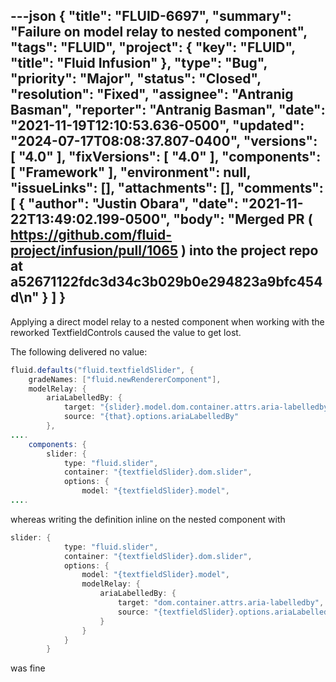---json
{
  "title": "FLUID-6697",
  "summary": "Failure on model relay to nested component",
  "tags": "FLUID",
  "project": {
    "key": "FLUID",
    "title": "Fluid Infusion"
  },
  "type": "Bug",
  "priority": "Major",
  "status": "Closed",
  "resolution": "Fixed",
  "assignee": "Antranig Basman",
  "reporter": "Antranig Basman",
  "date": "2021-11-19T12:10:53.636-0500",
  "updated": "2024-07-17T08:08:37.807-0400",
  "versions": [
    "4.0"
  ],
  "fixVersions": [
    "4.0"
  ],
  "components": [
    "Framework"
  ],
  "environment": null,
  "issueLinks": [],
  "attachments": [],
  "comments": [
    {
      "author": "Justin Obara",
      "date": "2021-11-22T13:49:02.199-0500",
      "body": "Merged PR ( <https://github.com/fluid-project/infusion/pull/1065> ) into the project repo at a52671122fdc3d34c3b029b0e294823a9bfc454d\n"
    }
  ]
}
---
Applying a direct model relay to a nested component when working with the reworked TextfieldControls caused the value to get lost.

The following delivered no value:

```java
fluid.defaults("fluid.textfieldSlider", {
    gradeNames: ["fluid.newRendererComponent"],
    modelRelay: {
        ariaLabelledBy: {
            target: "{slider}.model.dom.container.attrs.aria-labelledby",
            source: "{that}.options.ariaLabelledBy"
        },
....
    components: {
        slider: {
            type: "fluid.slider",
            container: "{textfieldSlider}.dom.slider",
            options: {
                model: "{textfieldSlider}.model",
....
```

whereas writing the definition inline on the nested component with&#x20;

```java
slider: {
            type: "fluid.slider",
            container: "{textfieldSlider}.dom.slider",
            options: {
                model: "{textfieldSlider}.model",
                modelRelay: {
                    ariaLabelledBy: {
                        target: "dom.container.attrs.aria-labelledby",
                        source: "{textfieldSlider}.options.ariaLabelledBy"
                    }
                }
            }
        }
```

was fine

        